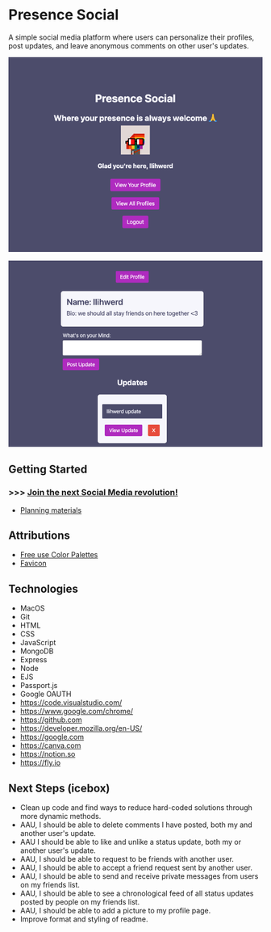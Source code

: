# Presence Social

A simple social media platform where users can personalize their profiles, post updates, and leave anonymous comments on other user's updates.


![Home Screen](https://github.com/llihwerd/presence-social/blob/main/public/assets/home_page_sc.png?raw=true)


![Your Profile Page](https://github.com/llihwerd/presence-social/blob/main/public/assets/profile_page_sc.png?raw=true)


## Getting Started

### >>> [Join the next Social Media revolution!](https://presence-social.fly.dev/)
* [Planning materials](https://trello.com/b/qpAhduAo/presencesocial)

## Attributions

* [Free use Color Palettes](https://presence-social.fly.dev/)
* [Favicon](https://canva.com)


## Technologies

* MacOS
* Git
* HTML
* CSS
* JavaScript
* MongoDB
* Express
* Node
* EJS
* Passport.js
* Google OAUTH
* https://code.visualstudio.com/
* https://www.google.com/chrome/
* https://github.com
* https://developer.mozilla.org/en-US/
* https://google.com
* https://canva.com
* https://notion.so
* https://fly.io


## Next Steps (icebox)

* Clean up code and find ways to reduce hard-coded solutions through more dynamic methods.
* AAU, I should be able to delete comments I have posted, both my and another user's update.
* AAU I should be able to like and unlike a status update, both my or another user's update.
* AAU, I should be able to request to be friends with another user.
* AAU, I should be able to accept a friend request sent by another user.
* AAU, I should be able to send and receive private messages from users on my friends list.
* AAU, I should be able to see a chronological feed of all status updates posted by people on my friends list.
* AAU, I should be able to add a picture to my profile page.
* Improve format and styling of readme.